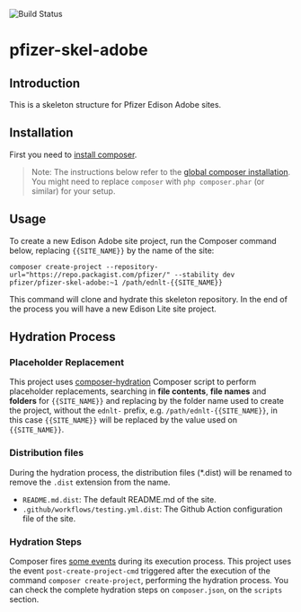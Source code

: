 ![Build Status](https://github.com/pfizer/pfizer-skel-adobe/actions/workflows/testing.yml/badge.svg)

# pfizer-skel-adobe

## Introduction
This is a skeleton structure for Pfizer Edison Adobe sites.

## Installation
First you need to [install composer](https://getcomposer.org/doc/00-intro.md#installation-linux-unix-osx).

> Note: The instructions below refer to the [global composer installation](https://getcomposer.org/doc/00-intro.md#globally).
You might need to replace `composer` with `php composer.phar` (or similar)
for your setup.

## Usage
To create a new Edison Adobe site project, run the Composer command below, replacing `{{SITE_NAME}}` by the name of the site:

```
composer create-project --repository-url="https://repo.packagist.com/pfizer/" --stability dev pfizer/pfizer-skel-adobe:~1 /path/ednlt-{{SITE_NAME}}
```

This command will clone and hydrate this skeleton repository. In the end of the process you will have a new Edison Lite site project.

## Hydration Process

### Placeholder Replacement
This project uses [composer-hydration](https://packagist.org/packages/jkribeiro/composer-hydration) Composer script to perform placeholder replacements, searching in __file contents__, __file names__ and __folders__ for `{{SITE_NAME}}` and replacing by the folder name used to create the project, without the `ednlt-` prefix, e.g. `/path/ednlt-{{SITE_NAME}}`, in this case `{{SITE_NAME}}` will be replaced by the value used on `{{SITE_NAME}}`.

### Distribution files
During the hydration process, the distribution files (\*.dist) will be renamed to remove the `.dist` extension from the name.
- `README.md.dist`: The default README.md of the site.
- `.github/workflows/testing.yml.dist`: The Github Action configuration file of the site.

### Hydration Steps
Composer fires [some events](https://getcomposer.org/doc/articles/scripts.md#event-names) during its execution process. This project uses the event `post-create-project-cmd` triggered after the execution of the command `composer create-project`, performing the hydration process.
You can check the complete hydration steps on `composer.json`, on the `scripts` section.
